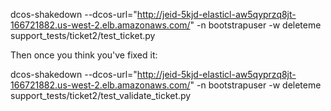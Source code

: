 dcos-shakedown --dcos-url="http://jeid-5kjd-elasticl-aw5qyprzq8jt-166721882.us-west-2.elb.amazonaws.com/" -n bootstrapuser -w deleteme support_tests/ticket2/test_ticket.py

Then once you think you've fixed it:

dcos-shakedown --dcos-url="http://jeid-5kjd-elasticl-aw5qyprzq8jt-166721882.us-west-2.elb.amazonaws.com/" -n bootstrapuser -w deleteme support_tests/ticket2/test_validate_ticket.py
